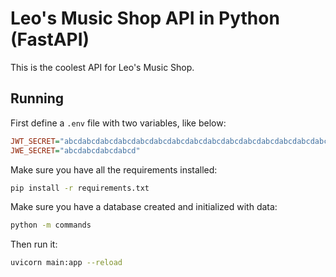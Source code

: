 # Leo's Music Shop API in Python (FastAPI)

This is the coolest API for Leo's Music Shop.

## Running

First define a `.env` file with two variables, like below:

```ini
JWT_SECRET="abcdabcdabcdabcdabcdabcdabcdabcdabcdabcdabcdabcdabcdabcdabcdabcd"
JWE_SECRET="abcdabcdabcdabcd"
```

Make sure you have all the requirements installed:

```sh
pip install -r requirements.txt
```

Make sure you have a database created and initialized with data:

```sh
python -m commands
```

Then run it:

```sh
uvicorn main:app --reload
```